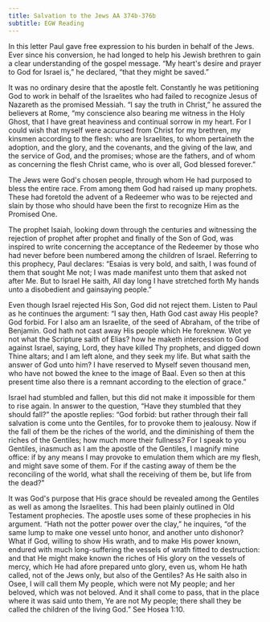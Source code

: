 ```yaml
---
title: Salvation to the Jews AA 374b-376b
subtitle: EGW Reading
---
```


In this letter Paul gave free expression to his burden in behalf of the Jews. Ever since his conversion, he had longed to help his Jewish brethren to gain a clear understanding of the gospel message. “My heart's desire and prayer to God for Israel is,” he declared, “that they might be saved.”

It was no ordinary desire that the apostle felt. Constantly he was petitioning God to work in behalf of the Israelites who had failed to recognize Jesus of Nazareth as the promised Messiah. “I say the truth in Christ,” he assured the believers at Rome, “my conscience also bearing me witness in the Holy Ghost, that I have great heaviness and continual sorrow in my heart. For I could wish that myself were accursed from Christ for my brethren, my kinsmen according to the flesh: who are Israelites, to whom pertaineth the adoption, and the glory, and the covenants, and the giving of the law, and the service of God, and the promises; whose are the fathers, and of whom as concerning the flesh Christ came, who is over all, God blessed forever.”

The Jews were God's chosen people, through whom He had purposed to bless the entire race. From among them God had raised up many prophets. These had foretold the advent of a Redeemer who was to be rejected and slain by those who should have been the first to recognize Him as the Promised One.

The prophet Isaiah, looking down through the centuries and witnessing the rejection of prophet after prophet and finally of the Son of God, was inspired to write concerning the acceptance of the Redeemer by those who had never before been numbered among the children of Israel. Referring to this prophecy, Paul declares: “Esaias is very bold, and saith, I was found of them that sought Me not; I was made manifest unto them that asked not after Me. But to Israel He saith, All day long I have stretched forth My hands unto a disobedient and gainsaying people.”

Even though Israel rejected His Son, God did not reject them. Listen to Paul as he continues the argument: “I say then, Hath God cast away His people? God forbid. For I also am an Israelite, of the seed of Abraham, of the tribe of Benjamin. God hath not cast away His people which He foreknew. Wot ye not what the Scripture saith of Elias? how he maketh intercession to God against Israel, saying, Lord, they have killed Thy prophets, and digged down Thine altars; and I am left alone, and they seek my life. But what saith the answer of God unto him? I have reserved to Myself seven thousand men, who have not bowed the knee to the image of Baal. Even so then at this present time also there is a remnant according to the election of grace.”

Israel had stumbled and fallen, but this did not make it impossible for them to rise again. In answer to the question, “Have they stumbled that they should fall?” the apostle replies: “God forbid: but rather through their fall salvation is come unto the Gentiles, for to provoke them to jealousy. Now if the fall of them be the riches of the world, and the diminishing of them the riches of the Gentiles; how much more their fullness? For I speak to you Gentiles, inasmuch as I am the apostle of the Gentiles, I magnify mine office: if by any means I may provoke to emulation them which are my flesh, and might save some of them. For if the casting away of them be the reconciling of the world, what shall the receiving of them be, but life from the dead?”

It was God's purpose that His grace should be revealed among the Gentiles as well as among the Israelites. This had been plainly outlined in Old Testament prophecies. The apostle uses some of these prophecies in his argument. “Hath not the potter power over the clay,” he inquires, “of the same lump to make one vessel unto honor, and another unto dishonor? What if God, willing to show His wrath, and to make His power known, endured with much long-suffering the vessels of wrath fitted to destruction: and that He might make known the riches of His glory on the vessels of mercy, which He had afore prepared unto glory, even us, whom He hath called, not of the Jews only, but also of the Gentiles? As He saith also in Osee, I will call them My people, which were not My people; and her beloved, which was not beloved. And it shall come to pass, that in the place where it was said unto them, Ye are not My people; there shall they be called the children of the living God.” See Hosea 1:10.